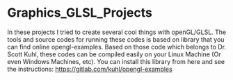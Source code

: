 # Graphics_GLSL_Projects
In these projects I tried to create several cool things with openGL/GLSL. The tools and source codes for running these codes is based on library that you can find online opengl-examples. Based on those code which belongs to Dr. Scott Kuhl, these codes can be compiled easily on your Linux Machine (Or even Windows Machines, etc). You can install this library from here and see the instructions:  https://gitlab.com/kuhl/opengl-examples
